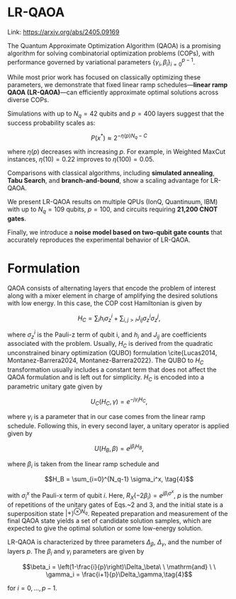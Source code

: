 # LR-QAOA

Link: https://arxiv.org/abs/2405.09169

The Quantum Approximate Optimization Algorithm (QAOA) is a promising algorithm for solving combinatorial optimization problems (COPs), with performance governed by variational parameters $\{\gamma_i, \beta_i\}_{i=0}^{p-1}$.

While most prior work has focused on classically optimizing these parameters, we demonstrate that fixed linear ramp schedules—**linear ramp QAOA (LR-QAOA)**—can efficiently approximate optimal solutions across diverse COPs.

Simulations with up to $N_q = 42$ qubits and $p = 400$ layers suggest that the success probability scales as:

$$
P(x^*) \approx 2^{-\eta(p) N_q - C}
$$

where $\eta(p)$ decreases with increasing $p$. For example, in Weighted MaxCut instances, $\eta(10) = 0.22$ improves to $\eta(100) = 0.05$.

Comparisons with classical algorithms, including **simulated annealing**, **Tabu Search**, and **branch-and-bound**, show a scaling advantage for LR-QAOA.

We present LR-QAOA results on multiple QPUs (IonQ, Quantinuum, IBM) with up to $N_q = 109$ qubits, $p = 100$, and circuits requiring **21,200 CNOT gates**.

Finally, we introduce a **noise model based on two-qubit gate counts** that accurately reproduces the experimental behavior of LR-QAOA.




# Formulation
QAOA consists of alternating layers that encode the problem of interest along with a mixer element in charge of amplifying the desired solutions with low energy. In this case, the COP cost Hamiltonian is given by

$$H_C = \sum_i h_i \sigma_z^i + \sum_{i, j > i} J_{ij} \sigma_z^i \sigma_z^j,\tag{1}$$

where $\sigma_z^i$ is the Pauli-z term of qubit i, and $h_i$ and $J_{ij}$ are coefficients associated with the problem. Usually, $H_C$ is derived from the quadratic unconstrained binary optimization (QUBO) formulation \cite{Lucas2014, Montanez-Barrera2024, Montanez-Barrera2022}. The QUBO to $H_C$ transformation usually includes a constant term that does not affect the QAOA formulation and is left out for simplicity. $H_C$ is encoded into a parametric unitary gate given by

$$U_C(H_C, \gamma)=e^{-j \gamma_i H_C},\tag{2}$$

 where $\gamma_i$ is a parameter that in our case comes from the linear ramp schedule. Following this, in every second layer, a unitary operator is applied given by 

$$U(H_B, \beta)=e^{j \beta_i H_B},\tag{3}$$

where $\beta_i$ is taken from the linear ramp schedule and 

$$H_B = \sum_{i=0}^{N_q-1} \sigma_i^x, \tag{4}$$

with $\sigma_i^x$ the Pauli-x term of qubit $i$. Here, $R_X(-2\beta_i) = e^{j\beta_i \sigma^x}$, $p$ is the number of repetitions of the unitary gates of Eqs.~2 and 3, and the initial state is a superposition state $| + \rangle^{\otimes N_q}$. Repeated preparation and measurement of the final QAOA state yields a set of candidate solution samples, which are expected to give the optimal solution or some low-energy solution.

LR-QAOA is characterized by three parameters $\Delta_\beta$, $\Delta_\gamma$, and the number of layers $p$. The $\beta_i$ and $\gamma_i$ parameters are given by 

$$\beta_i = \left(1-\frac{i}{p}\right)\Delta_\beta\ \ \mathrm{and} \ \ \gamma_i = \frac{i+1}{p}\Delta_\gamma,\tag{4}$$

for $i=0, ..., p-1$. 

